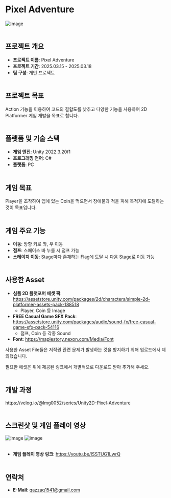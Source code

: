 # Pixel Adventure
![image](https://github.com/user-attachments/assets/a5f63d46-d13e-4ce1-8ba5-8d14675f8de7)
<br><br/>

## 프로젝트 개요
- **프로젝트 이름**: Pixel Adventure
- **프로젝트 기간**: 2025.03.15 - 2025.03.18
- **팀 구성**: 개인 프로젝트
<br><br/>

## 프로젝트 목표
Action 기능을 이용하여 코드의 결합도를 낮추고 다양한 기능을 사용하여 2D Platformer 게임 개발을 목표로 합니다. 
<br><br/>

## 플랫폼 및 기술 스택
- **게임 엔진**: Unity 2022.3.20f1
- **프로그래밍 언어**: C#
- **플랫폼**: PC
<br><br/>

## 게임 목표
Player을 조작하여 맵에 있는 Coin을 먹으면서 장애물과 적을 피해 목적지에 도달하는 것이 목표입니다.
<br><br/>

## 게임 주요 기능
- **이동**: 방향 키로 좌, 우 이동
- **점프**: 스페이스 바 누를 시 점프 가능
- **스테이지 이동**: Stage마다 존재하는 Flag에 도달 시 다음 Stage로 이동 가능
<br><br/>

## 사용한 Asset
- **심플 2D 플랫포머 에셋 팩**: https://assetstore.unity.com/packages/2d/characters/simple-2d-platformer-assets-pack-188518
  - Player, Coin 등 Image
- **FREE Casual Game SFX Pack**: https://assetstore.unity.com/packages/audio/sound-fx/free-casual-game-sfx-pack-54116
  - 점프, Coin 등 각종 Sound
- **Font**: https://maplestory.nexon.com/Media/Font

사용한 Asset File들은 저작권 관련 문제가 발생하는 것을 방지하기 위해 업로드에서 제외했습니다.

필요한 에셋은 위에 제공된 링크에서 개별적으로 다운로드 받아 추가해 주세요.
<br><br/>

## 개발 과정
https://velog.io/@lmg0052/series/Unity2D-Pixel-Adventure
<br><br/>

## 스크린샷 및 게임 플레이 영상
![image](https://github.com/user-attachments/assets/a012ad68-7028-4531-8e5d-4ab5d50027e5)
![image](https://github.com/user-attachments/assets/4164533c-8662-4765-8b97-32eb701e4292)
<br><br/>

- **게임 플레이 영상 링크**: https://youtu.be/lSSTUG1LwrQ
<br><br/>

## 연락처
- **E-Mail**: qazzaq1541@gmail.com
